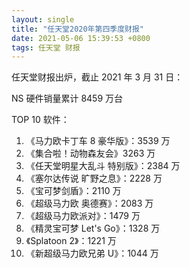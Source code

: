 ```yaml
---
layout: single
title: "任天堂2020年第四季度财报"
date: 2021-05-06 15:39:53 +0800
tags: 任天堂 财报
---
```


任天堂财报出炉，截止 2021 年 3 月 31 日：

NS 硬件销量累计 8459 万台

TOP 10 软件：

1. 《马力欧卡丁车 8 豪华版》：3539 万
2. 《集合啦！动物森友会》3263 万
3. 《任天堂明星大乱斗 特别版》：2384 万
4. 《塞尔达传说 旷野之息》：2228 万
5. 《宝可梦剑盾》：2110 万
6. 《超级马力欧 奥德赛》：2083 万
7. 《超级马力欧派对》：1479 万
8. 《精灵宝可梦 Let's Go》：1328 万
9. 《Splatoon 2》：1221 万
10. 《新超级马力欧兄弟 U》：1044 万
